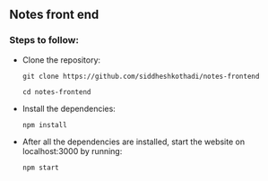 ## Notes front end
### Steps to follow:

<ul>
  <li><p>Clone the repository:</p>
    
   ```
   git clone https://github.com/siddheshkothadi/notes-frontend
   ```
   ```
   cd notes-frontend
   ```

  </li> 
  <li><p>Install the dependencies:</p>
    
   ```
   npm install
   ```

  </li>
  <li><p>After all the dependencies are installed, start the website on localhost:3000 by running:</p>
    
   ```
   npm start
   ```

  </li>
</ul>

